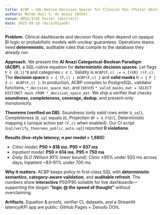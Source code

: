 ```yaml
---
title: ACBP — SQL-Native Decision Spaces for Clinical Ops (Poster Abstract)
authors: Muteb Hail S. Al Anazi (DotK)
venue: AMIA/ICHI Poster (abstract)
date: 2025-08-18 (Asia/Riyadh)
---
```


**Problem.** Clinical dashboards and decision flows often depend on opaque BI logic or probabilistic models with unclear guarantees. Operations teams need **deterministic**, auditable rules that compile to the database they already run.

**Approach.** We present the **Al Anazi Categorical-Boolean Paradigm (ACBP)**, a SQL-native equation for **deterministic decision spaces**. Let flags `F ∈ {0,1}^B` and categories `c ∈ C`. Validity is `ACBP(F,c) := ∧_{r∈R} r(F,c)`. The **decision space** `D = { (F,c) | ACBP(F,c) }` and **valid masks** `M = { F | ∃ c: ACBP(F,c) }`. In production, ACBP compiles to PostgreSQL: validator functions, `*_decision_space_mat`, and (strict) `*_valid_masks_mat = SELECT DISTINCT mask FROM *_decision_space_mat`. We ship a verifier that checks **soundness, completeness, coverage, dedup**, and present-only monotonicity.

**Theorems (verified on DB).**
Soundness (only valid rows enter `D_sql`), Completeness (`D_sql` equals `D`), Projection (`M = π_F(D)`), Deterministic mapping `δ` (unique action per `(F,c)` when enabled). Our CI script (`sql/verify_theorems_public_auto.sql`) reported **0 violations**.

**Results (live-style latency; n per model = 1,680):**
- *Clinic model:* **P50 ≈ 818 ms**, **P95 ≈ 937 ms**
- *Inpatient model:* **P50 ≈ 614 ms**, **P95 ≈ 750 ms**
- *Daily SLO (Wilson 95% lower bound):* Clinic ≥95% under 920 ms across days; Inpatient ~83–91% under 700 ms.

**Why it matters.** ACBP keeps policy in first-class SQL with **deterministic semantics**, **category-aware validation**, and **auditable refresh**. The numbers show **interactive** P50/P95 suitable for live dashboards—supporting the slogan **“logic @ the speed of thought”** without overclaiming.

**Artifacts.** Equation & proofs, verifier CI, datasets, and a Streamlit latency/KPI app are public: GitHub Pages + Zenodo DOIs.
